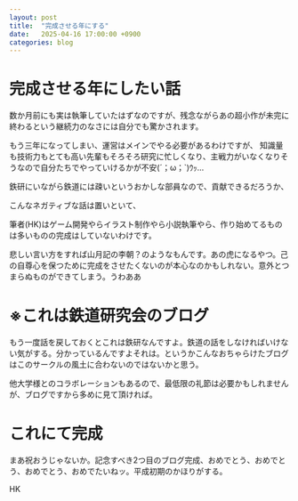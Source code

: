```yaml
---
layout: post
title:  "完成させる年にする"
date:   2025-04-16 17:00:00 +0900
categories: blog
---
```


# 完成させる年にしたい話
数か月前にも実は執筆していたはずなのですが、残念ながらあの超小作が未完に終わるという継続力のなさには自分でも驚かされます。

もう三年になってしまい、運営はメインでやる必要があるわけですが、
知識量も技術力もとても高い先輩もそろそろ研究に忙しくなり、主戦力がいなくなりそうなので自分たちでやっていけるかが不安(´；ω；`)ｳｯ…

鉄研にいながら鉄道には疎いというおかしな部員なので、貢献できるだろうか、

こんなネガティブな話は置いといて、

筆者(HK)はゲーム開発やらイラスト制作やら小説執筆やら、作り始めてるものは多いものの完成はしていないわけです。

悲しい言い方をすれば山月記の李朝？のようなもんです。あの虎になるやつ。己の自尊心を保つために完成をさせたくないのが本心なのかもしれない。意外とつまらぬものができてしまう。うわああ

# ※これは鉄道研究会のブログ

もう一度話を戻しておくとこれは鉄研なんですよ。鉄道の話をしなければいけない気がする。分かっているんですよそれは。というかこんなおちゃらけたブログはこのサークルの風土に合わないのではないかと思う。

他大学様とのコラボレーションもあるので、最低限の礼節は必要かもしれませんが、ブログですから多めに見て頂ければ。

# これにて完成
まあ祝おうじゃないか。記念すべき2つ目のブログ完成、おめでとう、おめでとう、おめでとう、おめでたいねッ。平成初期のかほりがする。

HK
